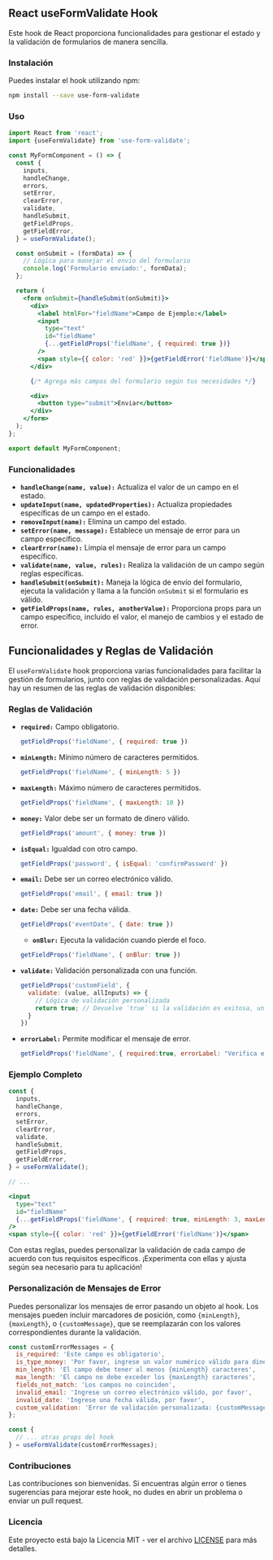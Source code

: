 ## React useFormValidate Hook

Este hook de React proporciona funcionalidades para gestionar el estado y la validación de formularios de manera sencilla.

### Instalación

Puedes instalar el hook utilizando npm:

```bash
npm install --save use-form-validate
```

### Uso

```jsx
import React from 'react';
import {useFormValidate} from 'use-form-validate';

const MyFormComponent = () => {
  const {
    inputs,
    handleChange,
    errors,
    setError,
    clearError,
    validate,
    handleSubmit,
    getFieldProps,
    getFieldError,
  } = useFormValidate();

  const onSubmit = (formData) => {
    // Lógica para manejar el envío del formulario
    console.log('Formulario enviado:', formData);
  };

  return (
    <form onSubmit={handleSubmit(onSubmit)}>
      <div>
        <label htmlFor="fieldName">Campo de Ejemplo:</label>
        <input
          type="text"
          id="fieldName"
          {...getFieldProps('fieldName', { required: true })}
        />
        <span style={{ color: 'red' }}>{getFieldError('fieldName')}</span>
      </div>

      {/* Agrega más campos del formulario según tus necesidades */}

      <div>
        <button type="submit">Enviar</button>
      </div>
    </form>
  );
};

export default MyFormComponent;
```

### Funcionalidades

- **`handleChange(name, value):`** Actualiza el valor de un campo en el estado.
- **`updateInput(name, updatedProperties):`** Actualiza propiedades específicas de un campo en el estado.
- **`removeInput(name):`** Elimina un campo del estado.
- **`setError(name, message):`** Establece un mensaje de error para un campo específico.
- **`clearError(name):`** Limpia el mensaje de error para un campo específico.
- **`validate(name, value, rules):`** Realiza la validación de un campo según reglas específicas.
- **`handleSubmit(onSubmit):`** Maneja la lógica de envío del formulario, ejecuta la validación y llama a la función `onSubmit` si el formulario es válido.
- **`getFieldProps(name, rules, anotherValue):`** Proporciona props para un campo específico, incluido el valor, el manejo de cambios y el estado de error.

## Funcionalidades y Reglas de Validación

El `useFormValidate` hook proporciona varias funcionalidades para facilitar la gestión de formularios, junto con reglas de validación personalizadas. Aquí hay un resumen de las reglas de validación disponibles:

### Reglas de Validación

- **`required:`** Campo obligatorio.
  ```jsx
  getFieldProps('fieldName', { required: true })
  ```

- **`minLength:`** Mínimo número de caracteres permitidos.
  ```jsx
  getFieldProps('fieldName', { minLength: 5 })
  ```

- **`maxLength:`** Máximo número de caracteres permitidos.
  ```jsx
  getFieldProps('fieldName', { maxLength: 10 })
  ```

- **`money:`** Valor debe ser un formato de dinero válido.
  ```jsx
  getFieldProps('amount', { money: true })
  ```

- **`isEqual:`** Igualdad con otro campo.
  ```jsx
  getFieldProps('password', { isEqual: 'confirmPassword' })
  ```

- **`email:`** Debe ser un correo electrónico válido.
  ```jsx
  getFieldProps('email', { email: true })
  ```

- **`date:`** Debe ser una fecha válida.
  ```jsx
  getFieldProps('eventDate', { date: true })
  ```
  - **`onBlur:`** Ejecuta la validación cuando pierde el foco.
  ```jsx
  getFieldProps('fieldName', { onBlur: true })
  ```
- **`validate:`** Validación personalizada con una función.
  ```jsx
  getFieldProps('customField', {
    validate: (value, allInputs) => {
      // Lógica de validación personalizada
      return true; // Devuelve `true` si la validación es exitosa, un mensaje de error si falla.
    }
  })
  ```
- **`errorLabel:`** Permite modificar el mensaje de error.
  ```jsx
  getFieldProps('fieldName', { required:true, errorLabel: "Verifica el campo antes de continuar" })
  ```

### Ejemplo Completo

```jsx
const {
  inputs,
  handleChange,
  errors,
  setError,
  clearError,
  validate,
  handleSubmit,
  getFieldProps,
  getFieldError,
} = useFormValidate();

// ...

<input
  type="text"
  id="fieldName"
  {...getFieldProps('fieldName', { required: true, minLength: 3, maxLength: 10 })}
/>
<span style={{ color: 'red' }}>{getFieldError('fieldName')}</span>
```
Con estas reglas, puedes personalizar la validación de cada campo de acuerdo con tus requisitos específicos. ¡Experimenta con ellas y ajusta según sea necesario para tu aplicación!


### Personalización de Mensajes de Error

Puedes personalizar los mensajes de error pasando un objeto al hook. Los mensajes pueden incluir marcadores de posición, como `{minLength}`, `{maxLength}`, o `{customMessage}`, que se reemplazarán con los valores correspondientes durante la validación.

```jsx
const customErrorMessages = {
  is_required: 'Este campo es obligatorio',
  is_type_money: 'Por favor, ingrese un valor numérico válido para dinero',
  min_length: 'El campo debe tener al menos {minLength} caracteres',
  max_length: 'El campo no debe exceder los {maxLength} caracteres',
  fields_not_match: 'Los campos no coinciden',
  invalid_email: 'Ingrese un correo electrónico válido, por favor',
  invalid_date: 'Ingrese una fecha válida, por favor',
  custom_validation: 'Error de validación personalizada: {customMessage}',
};

const {
  // ... otras props del hook
} = useFormValidate(customErrorMessages);
```

### Contribuciones

Las contribuciones son bienvenidas. Si encuentras algún error o tienes sugerencias para mejorar este hook, no dudes en abrir un problema o enviar un pull request.

### Licencia

Este proyecto está bajo la Licencia MIT - ver el archivo [LICENSE](LICENSE) para más detalles.
